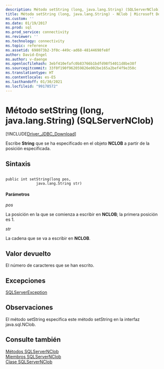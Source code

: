 ```yaml
---
description: Método setString (long, java.lang.String) (SQLServerNClob)
title: Método setString (long, java.lang.String) - NClob | Microsoft Docs
ms.custom: ''
ms.date: 01/19/2017
ms.prod: sql
ms.prod_service: connectivity
ms.reviewer: ''
ms.technology: connectivity
ms.topic: reference
ms.assetid: 698073b2-3f0c-449c-ad68-48144698fe8f
author: David-Engel
ms.author: v-daenge
ms.openlocfilehash: 3ebf410efafc0b83766b1bdfd98f54011d8be38f
ms.sourcegitcommit: 33f0f190f962059826e002be165a2bef4f9e350c
ms.translationtype: HT
ms.contentlocale: es-ES
ms.lasthandoff: 01/30/2021
ms.locfileid: "99178572"
---
```

# <a name="setstring-method-long-javalangstring-sqlservernclob"></a>Método setString (long, java.lang.String) (SQLServerNClob)
[!INCLUDE[Driver_JDBC_Download](../../../includes/driver_jdbc_download.md)]

  Escribe **String** que se ha especificado en el objeto **NCLOB** a partir de la posición especificada.  
  
## <a name="syntax"></a>Sintaxis  
  
```  
  
public int setString(long pos,  
              java.lang.String str)  
```  
  
#### <a name="parameters"></a>Parámetros  
 *pos*  
  
 La posición en la que se comienza a escribir en **NCLOB**; la primera posición es 1.  
  
 *str*  
  
 La cadena que se va a escribir en **NCLOB**.  
  
## <a name="return-value"></a>Valor devuelto  
 El número de caracteres que se han escrito.  
  
## <a name="exceptions"></a>Excepciones  
 [SQLServerException](../../../connect/jdbc/reference/sqlserverexception-class.md)  
  
## <a name="remarks"></a>Observaciones  
 El método setString especifica este método setString en la interfaz java.sql.NClob.  
  
## <a name="see-also"></a>Consulte también  
 [Métodos SQLServerNClob](../../../connect/jdbc/reference/sqlservernclob-methods.md)   
 [Miembros SQLServerNClob](../../../connect/jdbc/reference/sqlservernclob-members.md)   
 [Clase SQLServerNClob](../../../connect/jdbc/reference/sqlservernclob-class.md)  
  
  
